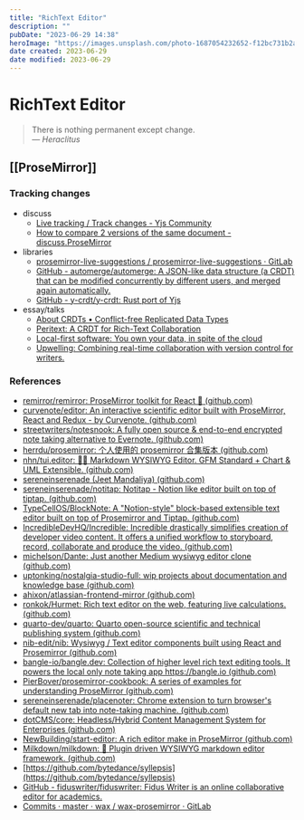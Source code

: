 ```yaml
---
title: "RichText Editor"
description: ""
pubDate: "2023-06-29 14:38"
heroImage: "https://images.unsplash.com/photo-1687054232652-f12bc731b2a6?crop=entropy&cs=srgb&fm=jpg&ixid=M3wzNjM5Nzd8MHwxfHJhbmRvbXx8fHx8fHx8fDE2ODgwMjA3MTB8&ixlib=rb-4.0.3&q=85"
date created: 2023-06-29
date modified: 2023-06-29
---
```


# RichText Editor

> There is nothing permanent except change.  
> — <cite>Heraclitus</cite>

## [[ProseMirror]]

### Tracking changes

- discuss
	- [Live tracking / Track changes - Yjs Community](https://discuss.yjs.dev/t/live-tracking-track-changes/293/5)
	- [How to compare 2 versions of the same document - discuss.ProseMirror](https://discuss.prosemirror.net/t/how-to-compare-2-versions-of-the-same-document/1836/2)
- libraries
	- [prosemirror-live-suggestions / prosemirror-live-suggestions · GitLab](https://gitlab.com/prosemirror-live-suggestions/prosemirror-live-suggestions)
	- [GitHub - automerge/automerge: A JSON-like data structure (a CRDT) that can be modified concurrently by different users, and merged again automatically.](https://github.com/automerge/automerge)
	- [GitHub - y-crdt/y-crdt: Rust port of Yjs](https://github.com/y-crdt/y-crdt)
- essay/talks
	- [About CRDTs • Conflict-free Replicated Data Types](https://crdt.tech/)
	- [Peritext: A CRDT for Rich-Text Collaboration](https://www.inkandswitch.com/peritext/)
	- [Local-first software: You own your data, in spite of the cloud](https://www.inkandswitch.com/local-first/)
	- [Upwelling: Combining real-time collaboration with version control for writers.](https://www.inkandswitch.com/upwelling/)

### References

- [remirror/remirror: ProseMirror toolkit for React 🎉 (github.com)](https://github.com/remirror/remirror)
- [curvenote/editor: An interactive scientific editor built with ProseMirror, React and Redux - by Curvenote. (github.com)](https://github.com/curvenote/editor)
- [streetwriters/notesnook: A fully open source & end-to-end encrypted note taking alternative to Evernote. (github.com)](https://github.com/streetwriters/notesnook)
- [herrdu/prosemirror: 个人使用的 prosemirror 合集版本 (github.com)](https://github.com/herrdu/prosemirror)
- [nhn/tui.editor: 🍞📝 Markdown WYSIWYG Editor. GFM Standard + Chart & UML Extensible. (github.com)](https://github.com/nhn/tui.editor)
- [sereneinserenade (Jeet Mandaliya) (github.com)](https://github.com/sereneinserenade)
- [sereneinserenade/notitap: Notitap - Notion like editor built on top of tiptap. (github.com)](https://github.com/sereneinserenade/notitap)
- [TypeCellOS/BlockNote: A "Notion-style" block-based extensible text editor built on top of Prosemirror and Tiptap. (github.com)](https://github.com/TypeCellOS/BlockNote)
- [IncredibleDevHQ/Incredible: Incredible drastically simplifies creation of developer video content. It offers a unified workflow to storyboard, record, collaborate and produce the video. (github.com)](https://github.com/IncredibleDevHQ/Incredible)
- [michelson/Dante: Just another Medium wysiwyg editor clone (github.com)](https://github.com/michelson/Dante)
- [uptonking/nostalgia-studio-full: wip projects about documentation and knowledge base (github.com)](https://github.com/uptonking/nostalgia-studio-full)
- [ahixon/atlassian-frontend-mirror (github.com)](https://github.com/ahixon/atlassian-frontend-mirror)
- [ronkok/Hurmet: Rich text editor on the web, featuring live calculations. (github.com)](https://github.com/ronkok/Hurmet)
- [quarto-dev/quarto: Quarto open-source scientific and technical publishing system (github.com)](https://github.com/quarto-dev/quarto)
- [nib-edit/nib: Wysiwyg / Text editor components built using React and Prosemirror (github.com)](https://github.com/nib-edit/nib)
- [bangle-io/bangle.dev: Collection of higher level rich text editing tools. It powers the local only note taking app https://bangle.io (github.com)](https://github.com/bangle-io/bangle.dev)
- [PierBover/prosemirror-cookbook: A series of examples for understanding ProseMirror (github.com)](https://github.com/PierBover/prosemirror-cookbook)
- [sereneinserenade/placenoter: Chrome extension to turn browser's default new tab into note-taking machine. (github.com)](https://github.com/sereneinserenade/placenoter)
- [dotCMS/core: Headless/Hybrid Content Management System for Enterprises (github.com)](https://github.com/dotCMS/core)
- [NewBuilding/start-editor: A rich editor make in ProseMirror (github.com)](https://github.com/NewBuilding/start-editor)
- [Milkdown/milkdown: 🍼 Plugin driven WYSIWYG markdown editor framework. (github.com)](https://github.com/Milkdown/milkdown)
- [https://github.com/bytedance/syllepsis](https://github.com/bytedance/syllepsis)
- [GitHub - fiduswriter/fiduswriter: Fidus Writer is an online collaborative editor for academics.](https://github.com/fiduswriter/fiduswriter)
- [Commits · master · wax / wax-prosemirror · GitLab](https://gitlab.coko.foundation/wax/wax-prosemirror/-/commits/master?ref_type=heads)
